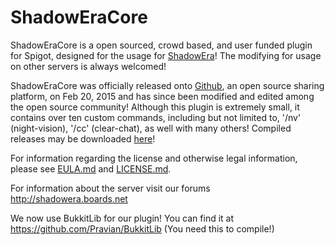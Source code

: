 # ShadowEraCore #

ShadowEraCore is a open sourced, crowd based, and user funded plugin for Spigot, designed for the usage for [ShadowEra](http://minecraftservers.org/server/100638)!  The modifying for usage on other servers is always welcomed!  

ShadowEraCore was officially released onto [Github](https://github.com/GotNoFriends/ShadowEraCore), an open source sharing platform, on Feb 20, 2015 and has since been modified and edited among the open source community!  Although this plugin is extremely small, it contains over ten custom commands, including but not limited to, '/nv' (night-vision), '/cc' (clear-chat), as well with many others!  Compiled releases may be downloaded [here](https://github.com/GotNoFriends/ShadowEraCore/releases)!

For information regarding the license and otherwise legal information, please see [EULA.md](EULA.md) and [LICENSE.md](LICENSE.md).

For information about the server visit our forums http://shadowera.boards.net

We now use BukkitLib for our plugin! You can find it at https://github.com/Pravian/BukkitLib (You need this to compile!)
